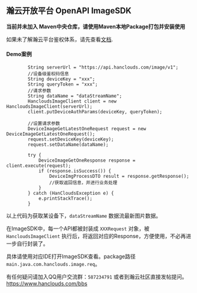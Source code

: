 ## 瀚云开放平台 OpenAPI ImageSDK

**当前并未加入 Maven中央仓库，请使用Maven本地Package打包并安装使用**

如果未了解瀚云平台鉴权体系，请先查看[文档](https://www.hanclouds.com/doc/2-authentication/index).

#### Demo案例

```
        String serverUrl = "https://api.hanclouds.com/image/v1";
        //设备级鉴权码信息
        String deviceKey = "xxx";
        String queryToken = "xxx";
        //请求参数
        String dataName = "dataStreamName";
        HancloudsImageClient client = new HancloudsImageClient(serverUrl);
        client.putDeviceAuthParams(deviceKey, queryToken);

        //设置请求参数
        DeviceImageGetLatestOneRequest request = new DeviceImageGetLatestOneRequest();
        request.setDeviceKey(deviceKey);
        request.setDataName(dataName);

        try {
            DeviceImageGetOneResponse response = client.execute(request);
            if (response.isSuccess()) {
                DeviceImgProcessDTO result = response.getResponse();
                //获取返回信息，并进行业务处理
            }
        } catch (HanCloudsException e) {
            e.printStackTrace();
        }
```

以上代码为获取某设备下，`dataStreamName` 数据流最新图片数据。

在ImageSDK中，每一个API都被封装成 `XXXRequest` 对象，被 `HancloudsImageClient` 执行后，将返回对应的Response，方便使用，不必再进一步自行封装了。

具体请使用对应IDE打开ImageSDK查看。package路径 `main.java.com.hanclouds.image.req`。

有任何疑问请加入QQ用户交流群：`587234791` 或者到瀚云社区直接发帖提问。<https://www.hanclouds.com/bbs>

